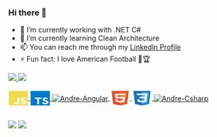 ### Hi there 👋

- 🔭 I’m currently working with .NET C#
- 🌱 I’m currently learning Clean Architecture
- 📫 You can reach me through my <a href="https://www.linkedin.com/in/andregoltz/" target="_blank">LinkedIn Profile</a>
- ⚡ Fun fact: I love American Football 🏈🏆

<div>
  <a href="https://github.com/andregoltz">
  <img width="42%" src="https://github-readme-stats.vercel.app/api?username=andregoltz&show_icons=true&theme=nord&include_all_commits=true&count_private=true" />
  <img width="50%" src="https://github-readme-stats.vercel.app/api/top-langs/?username=andregoltz&layout=compact&langs_count=16&theme=nord" />
</div>

<div style="display: inline_block"><br>
  <img align="center" alt="Andre-Js" height="30" width="40" src="https://raw.githubusercontent.com/devicons/devicon/master/icons/javascript/javascript-plain.svg">
  <img align="center" alt="Andre-Ts" height="30" width="40" src="https://raw.githubusercontent.com/devicons/devicon/master/icons/typescript/typescript-plain.svg">
  <img align="center" alt="Andre-Angular" height="30" width="40" src="https://cdn.jsdelivr.net/gh/devicons/devicon/icons/angularjs/angularjs-plain.svg">
  <img align="center" alt="Andre-HTML" height="30" width="40" src="https://raw.githubusercontent.com/devicons/devicon/master/icons/html5/html5-original.svg">
  <img align="center" alt="Andre-CSS" height="30" width="40" src="https://raw.githubusercontent.com/devicons/devicon/master/icons/css3/css3-original.svg">
  <img align="center" alt="Andre-Csharp" height="30" width="40" src="https://cdn.jsdelivr.net/gh/devicons/devicon/icons/csharp/csharp-original.svg">
</div>
  
##

<div> 
  <a href = "mailto:andregoltz@outlook.com.br"><img src="https://img.shields.io/badge/Microsoft_Outlook-0078D4?style=for-the-badge&logo=microsoft-outlook&logoColor=white" target="_blank"></a>
  <a href="https://www.linkedin.com/in/andregoltz" target="_blank"><img src="https://img.shields.io/badge/-LinkedIn-%230077B5?style=for-the-badge&logo=linkedin&logoColor=white" target="_blank"></a> 
</div>
